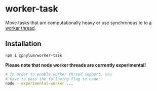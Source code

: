 # worker-task
Move tasks that are computationally heavy or use synchronous io to [a worker thread](https://nodejs.org/dist/latest/docs/api/worker_threads.html).<br>

## Installation
```bash
npm i @phylum/worker-task
```
**Please note that node worker threads are currently experimental!**
```bash
# In order to enable worker thread support, you
# have to pass the following flag to node:
node --experimental-worker ...
```
